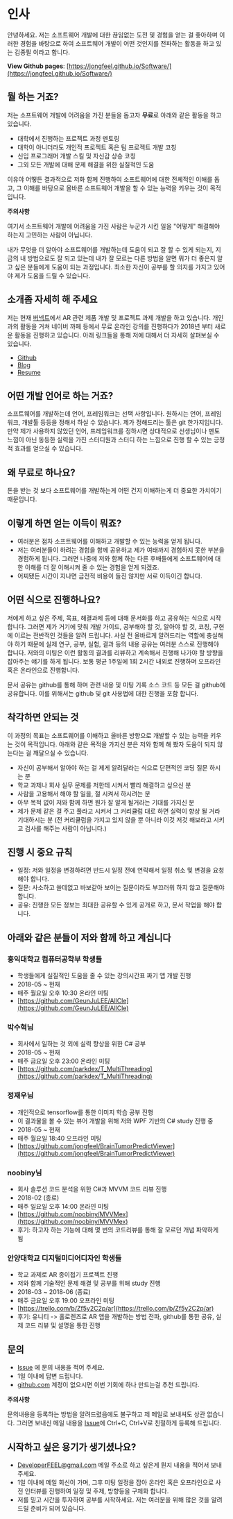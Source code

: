 # 인사

안녕하세요. 저는 소프트웨어 개발에 대한 끊임없는 도전 및 경험을 얻는 걸 좋아하며 이러한 경험을 바탕으로 하여 소프트웨어 개발이 어떤 것인지를 전파하는 활동을 하고 있는 김종필 이라고 합니다.

**View Github pages**:
[https://jongfeel.github.io/Software/](https://jongfeel.github.io/Software/)

## 뭘 하는 거죠?

저는 소프트웨어 개발에 어려움을 가진 분들을 돕고자 **무료**로 아래와 같은 활동을 하고 있습니다.

- 대학에서 진행하는 프로젝트 과정 멘토링
- 대학이 아니더라도 개인적 프로젝트 혹은 팀 프로젝트 개발 코칭
- 신입 프로그래머 개발 스킬 및 자신감 상승 코칭
- 그외 모든 개발에 대해 문제 해결을 위한 실질적인 도움

이유야 어떻든 결과적으로 저화 함께 진행하여 소프트웨어에 대한 전체적인 이해를 돕고, 그 이해를 바탕으로 올바른 소프트웨어 개발을 할 수 있는 능력을 키우는 것이 목적입니다.

**주의사항**

여기서 소프트웨어 개발에 어려움을 가진 사람은 누군가 시킨 일을 "어떻게" 해결해야 하는지 고민하는 사람이 아닙니다.

내가 무엇을 더 알아야 소프트웨어를 개발하는데 도움이 되고 잘 할 수 있게 되는지, 지금의 내 방법으로도 잘 되고 있는데 내가 잘 모르는 다른 방법을 알면 뭐가 더 좋은지 알고 싶은  분들에게 도움이 되는 과정입니다. 최소한 자신이 공부를 할 의지를 가지고 있어야 제가 도움을 드릴 수 있습니다.

## 소개좀 자세히 해 주세요

저는 현재 [버넥트](http://virnect.com)에서 AR 관련 제품 개발 및 프로젝트 과제 개발을 하고 있습니다.
개인 과외 활동을 거쳐 네이버 까페 등에서 무료 온라인 강의를 진행하다가 2018년 부터 새로운 활동을 진행하고 있습니다.
아래 링크들을 통해 저에 대해서 더 자세히 살펴보실 수 있습니다.

- [Github](https://github.com/jongfeel)
- [Blog](https://developerfeel.blogspot.kr/)
- [Resume](https://www.indeed.com/me/kimjongfeel)

## 어떤 개발 언어로 하는 거죠?

소프트웨어를 개발하는데 언어, 프레임워크는 선택 사항입니다. 원하시는 언어, 프레임워크, 개발툴 등등을 정해서 하실 수 있습니다. 제가 정해드리는 툴은 git 한가지입니다. 만약 제가 사용하지 않았던 언어, 프레임워크를 정하시면 상대적으로 선생님이나 멘토 느낌이 아닌 동등한 실력을 가진 스터디원과 스터디 하는 느낌으로 진행 할 수 있는 긍정적 효과를 얻으실 수 있습니다.

## 왜 무료로 하나요?

돈을 받는 것 보다 소프트웨어를 개발하는게 어떤 건지 이해하는게 더 중요한 가치이기 때문입니다.

## 이렇게 하면 얻는 이득이 뭐죠?

- 여러분은 점차 소프트웨어를 이해하고 개발할 수 있는 능력을 얻게 됩니다.
- 저는 여러분들이 하려는 경험을 함께 공유하고 제가 여태까지 경험하지 못한 부분을 경험하게 됩니다. 그러면 나중에 저와 함께 하는 다른 후배들에게 소프트웨어에 대한 이해를 더 잘 이해시켜 줄 수 있는 경험을 얻게 되겠죠.
- 어찌됐든 시간이 지나면 금전적 비용이 들진 않지만 서로 이득이긴 합니다.

## 어떤 식으로 진행하나요?

저에게 하고 싶은 주제, 목표, 해결과제 등에 대해 문서화를 하고 공유하는 식으로 시작합니다.
그러면 제가 거기에 맞춰 개발 가이드, 공부해야 할 것, 알아야 할 것, 코칭, 구현에 이르는 전반적인 것들을 알려 드립니다.
사실 전 올바르게 알려드리는 역할에 충실해야 하기 때문에 실제 연구, 공부, 실험, 결과 등의 내용 공유는 여러분 스스로 진행해야 합니다.
저와의 미팅은 이런 활동의 결과를 리뷰하고 계속해서 진행해 나가야 할 방향을 잡아주는 얘기를 하게 됩니다.
보통 평균 1주일에 1회 2시간 내외로 진행하며 오프라인 혹은 온라인으로 진행합니다.

문서 공유는 github를 통해 하며 관련 내용 및 미팅 기록 소스 코드 등 모든 걸 github에 공유합니다.
이를 위해서는 github 및 git 사용법에 대한 진행을 포함 합니다.

## 착각하면 안되는 것

이 과정의 목표는 소프트웨어를 이해하고 올바른 방향으로 개발할 수 있는 능력을 키우는 것이 목적입니다.
아래와 같은 목적을 가지신 분은 저와 함께 해 봤자 도움이 되지 않는다는 걸 깨달으실 수 있습니다.

- 자신이 공부해서 알아야 하는 걸 제게 알려달라는 식으로 단편적인 코딩 질문 하시는 분
- 학교 과제나 회사 실무 문제를 저한테 시켜서 빨리 해결하고 싶으신 분
- 사람을 고용해서 해야 할 일을, 절 시켜서 하시려는 분
- 아무 목적 없이 저와 함께 하면 뭔가 잘 알게 될거라는 기대를 가지신 분
- 제가 문제 같은 걸 주고 풀라고 시켜서 그 커리큘럼 대로 하면 실력이 향상 될 거라 기대하시는 분 (전 커리큘럼을 가지고 있지 않을 뿐 아니라 이것 저것 해보라고 시키고 검사를 해주는 사람이 아닙니다.)

## 진행 시 중요 규칙

- 일정: 저와 일정을 변경하려면 반드시 일정 전에 연락해서 일정 취소 및 변경을 요청해야 합니다.
- 질문: 사소하고 쓸데없고 바보같아 보이는 질문이라도 부끄러워 하지 않고 질문해야 합니다.
- 공유: 진행한 모든 정보는 최대한 공유할 수 있게 공개로 하고, 문서 작업을 해야 합니다.

## 아래와 같은 분들이 저와 함께 하고 계십니다

### 홍익대학교 컴퓨터공학부 학생들

- 학생들에게 실질적인 도움을 줄 수 있는 강의시간표 짜기 앱 개발 진행
- 2018-05 ~ 현재
- 매주 월요일 오후 10:30 온라인 미팅
- [https://github.com/GeunJuLEE/AllCle](https://github.com/GeunJuLEE/AllCle)

### 박수혁님

- 회사에서 일하는 것 외에 실력 향상을 위한 C# 공부
- 2018-05 ~ 현재
- 매주 금요일 오후 23:00 온라인 미팅
- [https://github.com/parkdex/T_MultiThreading](https://github.com/parkdex/T_MultiThreading)

### 정재우님

- 개인적으로 tensorflow를 통한 이미지 학습 공부 진행
- 이 결과물을 볼 수 있는 뷰어 개발을 위해 저와 WPF 기반의 C# study 진행 중
- 2018-05 ~ 현재
- 매주 월요일 18:40 오프라인 미팅
- [https://github.com/jongfeel/BrainTumorPredictViewer](https://github.com/jongfeel/BrainTumorPredictViewer)

### noobiny님

- 회사 솔루션 코드 분석을 위한 C#과 MVVM 코드 리뷰 진행
- 2018-02 (종료)
- 매주 일요일 오후 14:00 온라인 미팅
- [https://github.com/noobiny/MVVMex](https://github.com/noobiny/MVVMex)
- 후기: 하고자 하는 기능에 대해 몇 번의 코드리뷰를 통해 잘 모르던 개념 파악하게 됨

### 안양대학교 디지털미디어디자인 학생들

- 학교 과제로 AR 종이접기 프로젝트 진행
- 저와 함께 기술적인 문제 해결 및 공부를 위해 study 진행
- 2018-03 ~ 2018-06 (종료)
- 매주 금요일 오후 19:00 오프라인 미팅
- [https://trello.com/b/Zf5y2C2p/ar](https://trello.com/b/Zf5y2C2p/ar)
- 후기: 유니티 -> 홀로렌즈로 AR 앱을 개발하는 방법 전파, github를 통한 공유, 실제 코드 리뷰 및 설명을 통한 진행

## 문의

- [Issue](https://github.com/jongfeel/Software/issues) 에 문의 내용을 적어 주세요.
- 1일 이내에 답변 드립니다.
- [github.com](github.com) 계정이 없으시면 이번 기회에 하나 만드는걸 추천 드립니다.

**주의사항**

 문의내용을 등록하는 방법을 알려드렸음에도 불구하고 제 메일로 보내셔도 상관 없습니다. 그러면 보내신 메일 내용을 [Issue](https://github.com/jongfeel/Software/issues)에 Ctrl+C, Ctrl+V로 친절하게 등록해 드립니다.

## 시작하고 싶은 용기가 생기셨나요?

- [DeveloperFEEL@gmail.com](mailto:DeveloperFEEL@gmail.com) 메일 주소로 하고 싶은게 뭔지 내용을 적어서 보내주세요. 
- 1일 이내에 메일 회신이 가며, 그후 미팅 일정을 잡아 온라인 혹은 오프라인으로 사전 인터뷰를 진행하여 일정 및 주제, 방향등을 구체화 합니다.
- 저를 믿고 시간을 투자하여 공부를 시작하세요. 저는 여러분을 위해 많은 것을 알려드릴 준비가 되어 있습니다.

